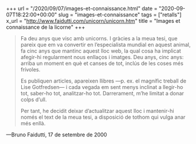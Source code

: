 +++
url = "/2020/09/07/images-et-connaissance.html"
date = "2020-09-07T18:22:00+00:00"
slug = "images-et-connaissance"
tags = ["retalls"]
x_url = "http://www.faidutti.com/unicorn/unicorn.htm"
title = "Images et connaissance de la licorne"
+++

> Fa deu anys que visc amb unicorns. I gràcies a la meua tesi, que pareix que em va convertir en l’especialista mundial en aquest animal, fa cinc anys que mantinc aquest lloc web, la qual cosa ha implicat afegir-hi regularment nous enllaços i imatges. Deu anys, cinc anys: arriba un moment en què et canses de tot, inclús de les coses més frívoles.
> 
> Es publiquen articles, apareixen llibres —p. ex. el magnífic treball de Lise Gotfredsen— i cada vegada em sent menys inclinat a llegir-ho tot, saber-ho tot, analitzar-ho tot. Darrerament, m’he limitat a donar colps d’ull.
> 
> Per tant, he decidit deixar d’actualitzar aquest lloc i mantenir-hi només el text de la meua tesi, a disposició de tothom qui vulga anar més enllà.

—Bruno Faidutti, 17 de setembre de 2000